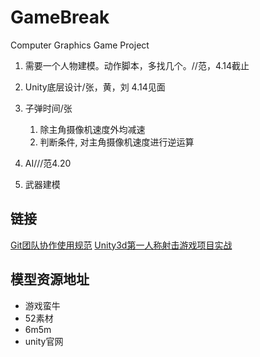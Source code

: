 # GameBreak
Computer Graphics Game Project

1. 需要一个人物建模。动作脚本，多找几个。//范，4.14截止

2. Unity底层设计/张，黄，刘 4.14见面

3. 子弹时间/张
    1. 除主角摄像机速度外均减速
    2. 判断条件, 对主角摄像机速度进行逆运算

4. AI///范4.20

5. 武器建模

## 链接
[Git团队协作使用规范](https://blog.csdn.net/u011077672/article/details/78819324)
[Unity3d第一人称射击游戏项目实战](https://www.bilibili.com/video/av37116509?from=search&seid=13139258492896819105)

## 模型资源地址
- 游戏蛮牛
- 52素材
- 6m5m
- unity官网
